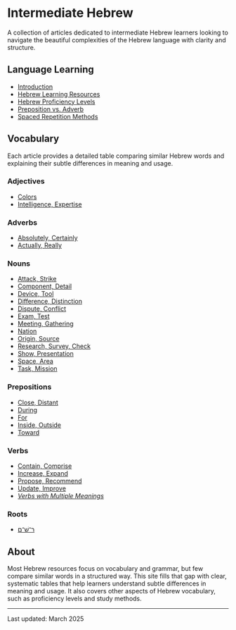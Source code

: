 # Intermediate Hebrew

A collection of articles dedicated to intermediate Hebrew learners looking to navigate the beautiful complexities of the Hebrew language with clarity and structure.

## Language Learning
- [Introduction](/etc/about-language-learnig.md)
- [Hebrew Learning Resources](/etc/learning-resources.md)
- [Hebrew Proficiency Levels](/etc/hebrew-proficiency-levels.md)
- [Preposition vs. Adverb](/etc/preposition-adverb.md)
- [Spaced Repetition Methods](/etc/spaced-repetition-methods.md)

## Vocabulary
Each article provides a detailed table comparing similar Hebrew words and explaining their subtle differences in meaning and usage.

### Adjectives
- [Colors](/topic/colors.md)
- [Intelligence, Expertise](/topic/intelligence-expertise.md)

### Adverbs
- [Absolutely, Certainly](/topic/absolutely-certainly.md)
- [Actually, Really](/topic/actually-really.md)

### Nouns
- [Attack, Strike](/topic/attack-strike.md)
- [Component, Detail](/topic/component-detail.md)
- [Device, Tool](/topic/device-tool.md)
- [Difference, Distinction](/topic/difference-distinction.md)
- [Dispute, Conflict](/topic/dispute-conflict.md)
- [Exam, Test](/topic/exam-test.md)
- [Meeting, Gathering](/topic/meeting-gathering.md)
- [Nation](/topic/nation.md)
- [Origin, Source](/topic/origin-source.md)
- [Research, Survey, Check](/topic/research-survey-check.md)
- [Show, Presentation](/topic/show-presentation.md)
- [Space, Area](/topic/space-area.md)
- [Task, Mission](/topic/task-mission.md)

### Prepositions
- [Close, Distant](/topic/close-distant.md)
- [During](/topic/during.md)
- [For](/topic/for.md)
- [Inside, Outside](/topic/inside-outside.md)
- [Toward](/topic/toward.md)

### Verbs
- [Contain, Comprise](/topic/contain-comprise.md)
- [Increase, Expand](/topic/increase-expand.md)
- [Propose, Recommend](/topic/propose-recommend.md)
- [Update, Improve](/topic/update-improve.md)
- [*Verbs with Multiple Meanings*](/topic/verbs-multiple-meaning.md)

### Roots
- [ר־שׁ־ם](/root/r-sh-m.md)

## About
Most Hebrew resources focus on vocabulary and grammar, but few compare similar words in a structured way. This site fills that gap with clear, systematic tables that help learners understand subtle differences in meaning and usage. It also covers other aspects of Hebrew vocabulary, such as proficiency levels and study methods.

---

Last updated: March 2025
